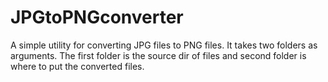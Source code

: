 # JPGtoPNGconverter
A simple utility for converting JPG files to PNG files.
It takes two folders as arguments. The first folder is the
source dir of files and second folder is where to put the
converted files.
